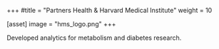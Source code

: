 +++
#title = "Partners Health & Harvard Medical Institute"
weight = 10

[asset]
  image = "hms_logo.png"
+++

Developed analytics for metabolism and diabetes research.